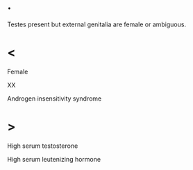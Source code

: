 # .

Testes present but external genitalia are female or ambiguous.

# <

Female

XX

Androgen insensitivity syndrome

# >

High serum testosterone

High serum leutenizing hormone
